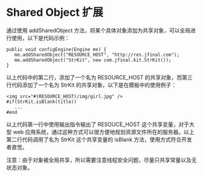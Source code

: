 # Shared Object 扩展

通过使用 addSharedObject 方法，将某个具体对象添加为共享对象，可以全局进行使用，以下是代码示例：

```
public void configEngine(Engine me) {
   me.addSharedObject("RESOURCE_HOST", "http://res.jfinal.com");
   me.addSharedObject("StrKit", new com.jfinal.kit.StrKit());
}
```

以上代码中的第二行，添加了一个名为 RESOURCE_HOST 的共享对象，而第三行代码添加了一个名为 StrKit 的共享对象，以下是在模板中的使用例子：

```
<img src="#(RESOURCE_HOST)/img/girl.jpg" />
#if(StrKit.isBlank(title))
   ...
#end
```

以上代码第一行中使用输出指令输出了 RESOUCE_HOST 这个共享变量，对于大型 web 应用系统，通过这种方式可以很方便地规划资源文件所在的服务器。以上第二行代码调用了名为 StrKit 这个共享变量的 isBlank 方法，使用方式符合开发者直觉。

注意：由于对象被全局共享，所以需要注意线程安全问题，尽量只共享常量以及无状态对象。

